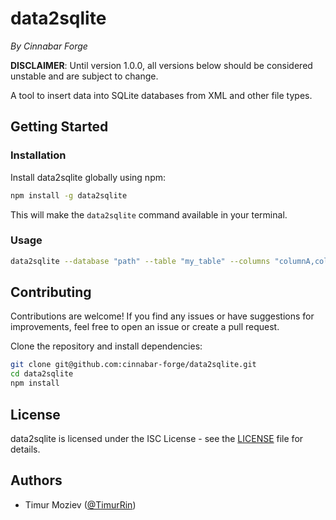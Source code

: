 # data2sqlite

_By Cinnabar Forge_

**DISCLAIMER**: Until version 1.0.0, all versions below should be considered unstable and are subject to change.

A tool to insert data into SQLite databases from XML and other file types.

## Getting Started

### Installation

Install data2sqlite globally using npm:

```bash
npm install -g data2sqlite
```

This will make the `data2sqlite` command available in your terminal.

### Usage

```bash
data2sqlite --database "path" --table "my_table" --columns "columnA,columnB=kolonkaB,columnC" --keyValues "columnA='this value over every section'" --mode "xml" --source "path" --xmlNode "object"
```

## Contributing

Contributions are welcome! If you find any issues or have suggestions for improvements, feel free to open an issue or create a pull request.

Clone the repository and install dependencies:

```bash
git clone git@github.com:cinnabar-forge/data2sqlite.git
cd data2sqlite
npm install
```

## License

data2sqlite is licensed under the ISC License - see the [LICENSE](LICENSE) file for details.

## Authors

- Timur Moziev ([@TimurRin](https://github.com/TimurRin))
